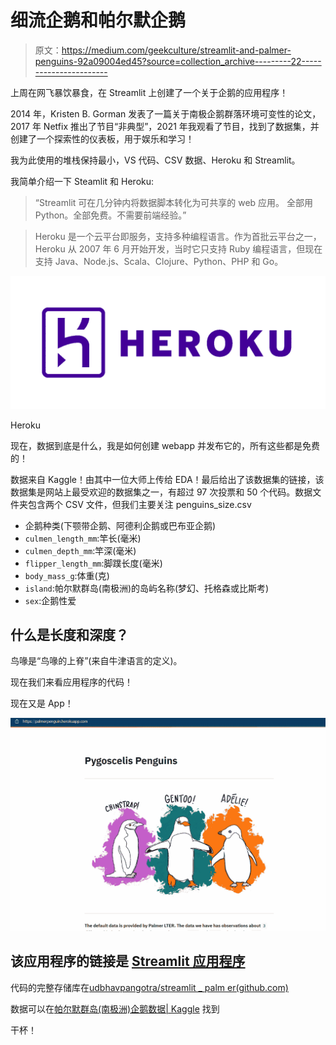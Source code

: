 # 细流企鹅和帕尔默企鹅

> 原文：<https://medium.com/geekculture/streamlit-and-palmer-penguins-92a09004ed45?source=collection_archive---------22----------------------->

上周在网飞暴饮暴食，在 Streamlit 上创建了一个关于企鹅的应用程序！

2014 年，Kristen B. Gorman 发表了一篇关于南极企鹅群落环境可变性的论文，2017 年 Netfix 推出了节目“非典型”，2021 年我观看了节目，找到了数据集，并创建了一个探索性的仪表板，用于娱乐和学习！

我为此使用的堆栈保持最小，VS 代码、CSV 数据、Heroku 和 Streamlit。

我简单介绍一下 Steamlit 和 Heroku:

> “Streamlit 可在几分钟内将数据脚本转化为可共享的 web 应用。
> 全部用 Python。全部免费。不需要前端经验。”

> Heroku 是一个云平台即服务，支持多种编程语言。作为首批云平台之一，Heroku 从 2007 年 6 月开始开发，当时它只支持 Ruby 编程语言，但现在支持 Java、Node.js、Scala、Clojure、Python、PHP 和 Go。

![](img/bdbf7edab06115af2f447ecb9bd2bb2b.png)

Heroku

现在，数据到底是什么，我是如何创建 webapp 并发布它的，所有这些都是免费的！

数据来自 Kaggle！由其中一位大师上传给 EDA！最后给出了该数据集的链接，该数据集是网站上最受欢迎的数据集之一，有超过 97 次投票和 50 个代码。数据文件夹包含两个 CSV 文件，但我们主要关注 penguins_size.csv

*   企鹅种类(下颚带企鹅、阿德利企鹅或巴布亚企鹅)
*   `culmen_length_mm`:竿长(毫米)
*   `culmen_depth_mm`:竿深(毫米)
*   `flipper_length_mm`:脚蹼长度(毫米)
*   `body_mass_g`:体重(克)
*   `island`:帕尔默群岛(南极洲)的岛屿名称(梦幻、托格森或比斯考)
*   `sex`:企鹅性爱

## 什么是长度和深度？

鸟喙是“鸟喙的上脊”(来自牛津语言的定义)。

现在我们来看应用程序的代码！

现在又是 App！

![](img/09e88880df4c4500fa7586fb7dc72547.png)

## 该应用程序的链接是 [Streamlit 应用程序](https://palmerpenguin.herokuapp.com/)

代码的完整存储库在[udbhavpangotra/streamlit _ palm er(github.com)](https://github.com/udbhavpangotra/streamlit_palmer)

数据可以在[帕尔默群岛(南极洲)企鹅数据| Kaggle](https://www.kaggle.com/parulpandey/palmer-archipelago-antarctica-penguin-data) 找到

干杯！